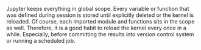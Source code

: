 Jupyter keeps everything in global scope. Every variable or function that was defined 
during session is stored until explicitly deleted or the kernel is reloaded. Of course,
each imported module and functions sits in the scope as well. Therefore, it is a good
habit to reload the kernel every once in a while. Especially, before committing the
results into version control system or running a scheduled job.

